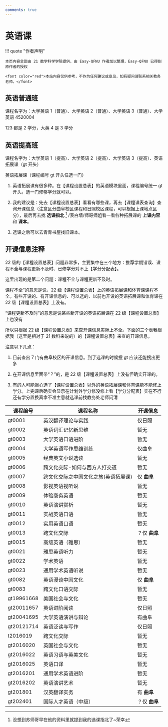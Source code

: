 ```yaml
---
comments: true
---
```


# 英语课

!!! quote "作者声明"

    本页内容全部由 21 数学科学学院提供，由 Easy-QFNU 作者加以整理，Easy-QFNU 已得到原作者的授权

    <font color="red">本站内容仅供参考，不作为任何建议或意见，如有疑问请联系相关教务老师。</font>

## 英语普通班

课程名字为：大学英语 1（普通）、大学英语 2（普通）、大学英语 3（普通）、大学英语 4520004

123 都是 2 学分，大英 4 是 3 学分

## 英语提高班

课程名字为：大学英语 1（提高）、大学英语 2（提高）、大学英语 3（提高）、英语拓展课（gt 开头）

英语拓展课（课程编号 gt 开头任选一门）

1. 英语拓展课有很多种。在【课程设置总表】的英语模块里面，课程编号统一 gt 开头。选一门修够学分就可以。

2. 我的建议是：先去【课程设置总表】看看有哪些课，再去【课程课表查询】查询开课信息（注意区分曲阜校区课程和日照校区课程，可以根据上课地点区分），最后再去找 **选课指北** [^1] /表白墙/师哥师姐看一看各种拓展课的 **上课内容** 和 **课本**。

3. 选课之后可以去青青书屋找旧课本。

[^1]: 没想到苏师哥早在他的资料里就提到我的选课指北了~荣幸

## 开课信息注释

22 级的【课程设置总表】问题非常多，主要集中在三个地方：推荐学期错误、课程不全与课程更新不及时、已修学分对不上【学分分配表】。

这里出现的是第二个问题：课程不全与课程更新不及时。

课程不全”的意思是说，22 级【课程设置总表】上的英语拓展课和体育课课程不全。有些开设的、有开课信息的、可以选的、以前也开设的英语拓展课和体育课在 22 级【课程设置总表】上没有。

“课程更新不及时”的意思是说某些新开设的英语拓展课在 22 级【课程设置总表】上也没有

所以只根据 22 级【课程设置总表】来查开课信息实际上不全。下面的三个表我根据我（这里是相对于 21 数科来说的）的【课程设置总表】来查的开课信息。

注意以下几点：

1. 目前查出 7 门有曲阜校区的开课信息。到了选课的时候搜 gt 应该还能搜出更多

2. 在开课信息里面带“？”的，是 22 级【课程设置总表】上没有但确实开课的。

3. 有的人可能担心选了【课程设置总表】以外的英语拓展课和体育课能不能修上学分。上完课后确实会显示在计划外学分修没修上看【学分分配表】实在不行还有学分置换真拿不准主意就选课前找教务处老师问清

| 课程编号   | 课程名称                             | 开课信息      |
| ---------- | ------------------------------------ | ------------- |
| gt0001     | 英汉翻译理论与实践                   | 仅日照        |
| gt0002     | 英语词汇记忆新思维                   | 暂无          |
| gt0003     | 大学英语口语进阶                     | 暂无          |
| gt0004     | 大学英语写作思维训练                 | 仅曲阜        |
| gt0005     | 经典英文小说选读                     | 暂无          |
| gt0006     | 跨文化交际-如何与西方人打交道        | 暂无          |
| gt0007     | 跨文化交际之中国文化之旅(英语拓展课) | 仅 **曲阜**   |
| gt0008     | 影视英语视听说                       | 暂无          |
| gt0009     | 体验商务英语                         | 暂无          |
| gt0010     | 英语演讲赏析                         | 暂无          |
| gt0011     | 实战英语口语                         | 暂无          |
| gt0012     | 实用英语口语                         | 暂无          |
| gt0013     | 跨文化交际                           | ？仅 **曲阜** |
| gt0015     | 高级英语（雅思）                     | 暂无          |
| gt0021     | 雅思英语听力                         | 暂无          |
| gt0022     | 学术英语                             | 暂无          |
| gt0023     | 通用学术英语听说                     | 暂无          |
| gt0082     | 英语漫谈中国文化                     | 仅 **曲阜**   |
| gt0083     | 跨文化口语交际                       | 暂无          |
| gt19961668 | 美国社会与文化                       | 暂无          |
| gt20011657 | 英语进阶阅读                         | 仅日照        |
| gt20041695 | 大学英语演讲与辩论                   | 有曲阜        |
| gt20121714 | 英语泛读与写作                       | 仅日照        |
| t2016019   | 跨文化交际                           | 暂无          |
| gt2016020  | 英国社会与文化                       | 暂无          |
| gt2016022  | 英语习语与英美文化                   | 暂无          |
| gt2016025  | 英语口译                             | 暂无          |
| gt2016201  | 通用学术英语进阶                     | 暂无          |
| gt2016202  | 英语演讲艺术                         | 暂无          |
| gt201801   | 汉英翻译实务                         | 有 **曲阜**   |
| gt202401   | 国际人才英语（中级）                 | ？仅 **曲阜** |
